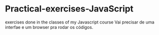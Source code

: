 # Practical-exercises-JavaScript
exercises done in the classes of my Javascript course
Vai precisar de uma interfae e um browser pra rodar os códigos.
